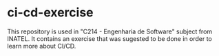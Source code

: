 # ci-cd-exercise
This repository is used in "C214 - Engenharia de Software" subject from INATEL. It contains an exercise that was sugested to be done in order to learn more about CI/CD.
